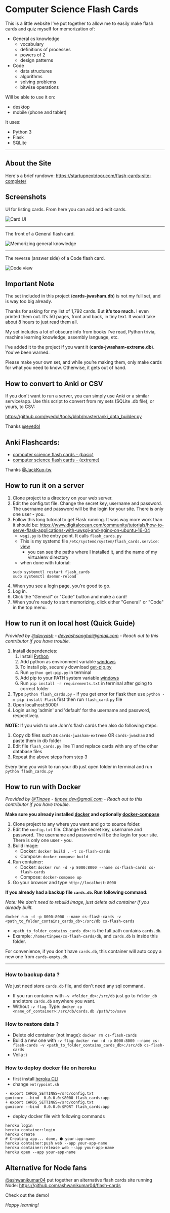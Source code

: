 # Computer Science Flash Cards

This is a little website I've put together to allow me to easily make flash cards and quiz myself for memorization of:

- General cs knowledge
  - vocabulary
  - definitions of processes
  - powers of 2
  - design patterns
- Code
  - data structures
  - algorithms
  - solving problems
  - bitwise operations

Will be able to use it on:

- desktop
- mobile (phone and tablet)

It uses:

- Python 3
- Flask
- SQLite

---

## About the Site

Here's a brief rundown: https://startupnextdoor.com/flash-cards-site-complete/

## Screenshots

UI for listing cards. From here you can add and edit cards.

![Card UI](screenshots/cards_ui-1467754141259.png)

---

The front of a General flash card.

![Memorizing general knowledge](screenshots/memorize_ui-1467754306971.png)

---

The reverse (answer side) of a Code flash card.

![Code view](screenshots/memorize_code-1467754962142.png)

## Important Note

The set included in this project (**cards-jwasham.db**) is not my full set, and is way too big already.

Thanks for asking for my list of 1,792 cards. But **it’s too much.** I even printed them out. It’s 50 pages, front and back, in tiny text. It would take about 8 hours to just read them all.

My set includes a lot of obscure info from books I’ve read, Python trivia, machine learning knowledge, assembly language, etc.

I've added it to the project if you want it (**cards-jwasham-extreme.db**). You've been warned.

Please make your own set, and while you’re making them, only make cards for what you need to know. Otherwise, it gets out of hand.

## How to convert to Anki or CSV

If you don't want to run a server, you can simply use Anki or a similar service/app. Use this script to convert from my sets (SQLite .db file), or yours, to CSV:

https://github.com/eyedol/tools/blob/master/anki_data_builder.py

Thanks [@eyedol](https://github.com/eyedol)

## Anki Flashcards:

* [computer science flash cards - (basic)](https://ankiweb.net/shared/info/1782040640)
* [computer science flash cards - (extreme)](https://ankiweb.net/shared/info/1691396127)

Thanks [@JackKuo-tw](https://github.com/JackKuo-tw)

## How to run it on a server

1. Clone project to a directory on your web server.
1. Edit the config.txt file. Change the secret key, username and password. The username and password will be the login
    for your site. There is only one user - you.
1. Follow this long tutorial to get Flask running. It was way more work than it should be:
    https://www.digitalocean.com/community/tutorials/how-to-serve-flask-applications-with-uwsgi-and-nginx-on-ubuntu-16-04
    - `wsgi.py` is the entry point. It calls `flash_cards.py`
    - This is my systemd file `/etc/systemd/system/flash_cards.service`: [view](flash_cards.service)
        - you can see the paths where I installed it, and the name of my virtualenv directory
    - when done with tutorial:
    ```shell
    sudo systemctl restart flash_cards
    sudo systemctl daemon-reload
    ```
1. When you see a login page, you're good to go.
1. Log in.
1. Click the "General" or "Code" button and make a card!
1. When you're ready to start memorizing, click either "General" or "Code"
    in the top menu.

## How to run it on local host (Quick Guide)

*Provided by [@devyash](https://github.com/devyash) - devyashsanghai@gmail.com - Reach out to this contributor if you have trouble.*

1. Install dependencies:
   1. Install [Python](https://www.python.org/download/releases)
   1. Add python as environment variable [windows](http://stackoverflow.com/questions/3701646/how-to-add-to-the-pythonpath-in-windows-7)
   1. To install pip, securely download [get-pip.py](https://bootstrap.pypa.io/get-pip.py)
   1. Run `python get-pip.py` in terminal
   1. Add pip to your PATH system variable [windows](https://stackoverflow.com/questions/23708898/pip-is-not-recognized-as-an-internal-or-external-command)
   1. Run `pip install -r requirements.txt` in terminal after going to correct folder
1. Type `python flash_cards.py` - if you get error for flask then use `python -m pip install Flask` first then run `flash_card.py` file
1. Open localhost:5000/
1. Login using 'admin' and 'default' for the username and password, respectively.

**NOTE:** If you wish to use John's flash cards then also do following steps:

1. Copy db files such as `cards-jwasham-extreme` OR `cards-jwasham` and paste them in db folder
1. Edit file `flash_cards.py` line 11 and replace cards with any of the other database files
1. Repeat the above steps from step 3

Every time you wish to run your db just open folder in terminal and run  `python flash_cards.py`

## How to run with Docker

*Provided by [@Tinpee](https://github.com/tinpee) - tinpee.dev@gmail.com - Reach out to this contributor if you have trouble.*

__Make sure you already installed [docker](https://www.docker.com) and optionally [docker-compose](https://docs.docker.com/compose/install/)__

1. Clone project to any where you want and go to source folder.
1. Edit the `config.txt` file. Change the secret key, username and password. The username and password will be the login for your site. There is only one user - you.
1. Build image:
   - Docker: `docker build . -t cs-flash-cards`
   - Compose: `docker-compose build`
1. Run container:
   - Docker: `docker run -d -p 8000:8000 --name cs-flash-cards cs-flash-cards`
   - Compose: `docker-compose up`
1. Go your browser and type `http://localhost:8000`

__If you already had a backup file `cards.db`. Run following command:__

*Note: We don't need to rebuild image, just delete old container if you already built.*

```shell
docker run -d -p 8000:8000 --name cs-flash-cards -v <path_to_folder_contains_cards_db>:/src/db cs-flash-cards
```

- `<path_to_folder_contains_cards_db>`: is the full path contains `cards.db`.
- Example: `/home/tinpee/cs-flash-cards/db`, and `cards.db` is inside this folder.

For convenience, if you don't have `cards.db`, this container will auto copy a new one from `cards-empty.db`.

---

### How to backup data ?
We just need store `cards.db` file, and don't need any sql command.
- If you run container with `-v <folder_db>:/src/db` just go to `folder_db` and store `cards.db` anywhere you want.
- Without `-v flag`. Type: `docker cp <name_of_container>:/src/db/cards.db /path/to/save`

### How to restore data ?
- Delete old container (not image): `docker rm cs-flash-cards`
- Build a new one with `-v flag`:
`docker run -d -p 8000:8000 --name cs-flash-cards -v <path_to_folder_contains_cards_db>:/src/db cs-flash-cards`
- Voila :)

### How to deploy docker file on heroku

- first install [heroku CLI](https://devcenter.heroku.com/articles/heroku-cli)
- change `entrypoint.sh`

```shell
- export CARDS_SETTINGS=/src/config.txt
gunicorn --bind  0.0.0.0:$8000 flash_cards:app
+ export CARDS_SETTINGS=/src/config.txt
gunicorn --bind  0.0.0.0:$PORT flash_cards:app
```
- deploy docker file with following commands

```shell
heroku login
heroku container:login
heroku create
# Creating app... done, ⬢ your-app-name
heroku container:push web --app your-app-name
heroku container:release web --app your-app-name
heroku open --app your-app-name
```

## Alternative for Node fans

[@ashwanikumar04](https://github.com/ashwanikumar04) put together an alternative flash cards site running Node: https://github.com/ashwanikumar04/flash-cards

Check out the demo!

*Happy learning!*
